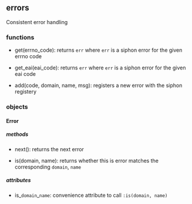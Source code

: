 
## errors

Consistent error handling

### functions

* get(errno_code):
	returns `err` where `err` is a siphon error for the given errno code

* get_eai(eai_code):
	returns `err` where `err` is a siphon error for the given eai code

* add(code, domain, name, msg):
	registers a new error with the siphon registery

### objects

#### Error

##### methods

* next():
	returns the next error

* is(domain, name):
	returns whether this is error matches the corresponding `domain`, `name`

##### attributes

* is_`domain`\_`name`:
	convenience attribute to call `:is(domain, name)`
